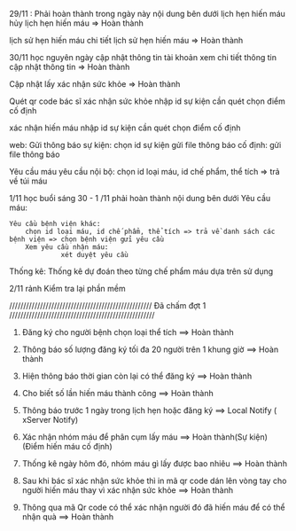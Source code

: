 
29/11 : Phải hoàn thành trong ngày này nội dung bên dưới
lịch hẹn hiến máu
    hủy lịch hẹn hiến máu
    => Hoàn thành

lịch sử hẹn hiến máu
    chi tiết lịch sử hẹn hiến máu
    => Hoàn thành

30/11 học nguyên ngày
cập nhật thông tin tài khoản
    xem chi tiết thông tin
    cập nhật thông tin
    => Hoàn thành


Cập nhật lấy xác nhận sức khỏe
    => Hoàn thành


Quét qr code bác sĩ
xác nhận sức khỏe
    nhập id sự kiện cần quét
    chọn điểm cố định

xác nhận hiến máu
    nhập id sự kiện cần quét
    chọn điểm cố định



web: 
Gửi thông báo
    sự kiện:
        chọn id sự kiện
        gửi file thông báo
    cố định:
        gửi file thông báo

Yêu cầu máu
      yêu cầu nội bộ:
        chọn id loại máu, id chế phẩm, thể tích => trả về túi máu

1/11 học buổi sáng
30 - 1 /11 phải hoàn thành nội dung bên dưới
Yêu cầu máu:
  

    Yêu cầu bệnh viện khác:
        chọn id loại máu, id chế phẩm, thể tích => trả về danh sách các bệnh viện => chọn bệnh viện gửi yêu cầu
        Xem yêu cầu nhận máu: 
                 xét duyệt yêu cầu
Thống kê:
    Thống kê dự đoán theo từng chế phẩm máu dựa trên sử dụng

2/11 rảnh Kiểm tra lại phần mềm


///////////////////////////////////////////////////
Đã chấm đợt 1
////////////////////////////////////////////////////

1. Đăng ký cho người bệnh chọn loại thể tích
==> Hoàn thành
2. Thông báo số lượng đăng ký tối đa 20 người trên  1 khung giờ
==> Hoàn thành
3. Hiện thông báo thời gian còn lại có thể đăng ký
==> Hoàn thành
4. Cho biết số lần hiến máu thành công 
==> Hoàn thành

5. Thông báo trước 1 ngày trong lịch hẹn hoặc đăng ký
==> Local Notify        ( xServer Notify)
6. Xác nhận nhóm máu để phân cụm lấy máu
==> Hoàn thành(Sự kiện)(Điểm hiến máu cố định)

7. Thống kê ngày hôm đó, nhóm máu gì lấy được bao nhiêu
==> Hoàn thành

8. Sau khi bác sĩ xác nhận sức khỏe thì in mã qr code dán lên vòng tay cho người hiến máu thay vì xác nhận sức khỏe
==> Hoàn thành

9. Thông qua mã Qr code có thể xác nhận người đó đã hiến máu để có thể nhận quà
==> Hoàn thành 



